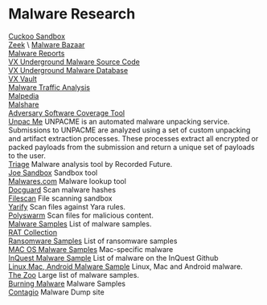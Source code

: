# Malware Research

[Cuckoo Sandbox](https://cuckoosandbox.org) \
[Zeek](https://www.zeek.org) \ 
[Malware Bazaar](https://bazaar.abuse.ch/) \
[Malware Reports](https://app.any.run/submissions/#tag:ransomware) \
[VX Underground Malware Source Code](https://github.com/vxunderground/MalwareSourceCode) \
[VX Underground Malware Database](https://vxu.fly.dev/) \
[VX Vault](http://vxvault.net/ViriList.php) \
[Malware Traffic Analysis](https://www.malware-traffic-analysis.net/index.html) \
[Malpedia](https://malpedia.caad.fkie.fraunhofer.de/library) \
[Malshare](https://malshare.com/) \
[Adversary Software Coverage Tool](https://docs.ctpx.secureworks.com/detect/?utm_source=docs) \
[Unpac Me](https://www.unpac.me/#/) UNPACME is an automated malware unpacking service. Submissions to UNPACME are analyzed using a set of custom unpacking and artifact extraction processes. These processes extract all encrypted or packed payloads from the submission and return a unique set of payloads to the user. \
[Triage](https://tria.ge) Malware analysis tool by Recorded Future. \
[Joe Sandbox](https://www.joesandbox.com/) Sandbox tool \
[Malwares.com](https://www.malwares.com) Malware lookup tool \
[Docguard](https://www.docguard.io) Scan malware hashes \
[Filescan](https://www.filescan.io/scan) File scanning sandbox \
[Yarify](https://yaraify.abuse.ch/) Scan files against Yara rules. \
[Polyswarm](https://polyswarm.network/) Scan files for malicious content. \
[Malware Samples](https://github.com/jstrosch/malware-samples) List of malware samples. \
[RAT Collection](https://github.com/Cryakl/Ultimate-RAT-Collection) \
[Ransomware Samples](https://github.com/kh4sh3i/Ransomware-Samples)  List of ransomware samples \
[MAC OS Malware Samples](https://objective-see.org/malware.html) Mac-specific malware \
[InQuest Malware Sample](https://github.com/InQuest/malware-samples) List of malware on the InQuest Github \
[Linux,Mac, Android Malware Sample](https://github.com/MalwareSamples) Linux, Mac and Android malware. \
[The Zoo](https://github.com/MalwareSamples) Large list of malware samples. \
[Burning Malware](https://samples.burningmalware.com) Malware Samples \
[Contagio](https://contagiodump.blogspot.com) Malware Dump site



